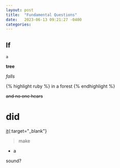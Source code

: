```yaml
---
layout: post
title:  "Fundamental Questions" 
date:   2023-06-13 09:21:27 -0400
categories:
---
```


## If

`a`

**tree**

_falls_

{% highlight ruby %}
in a forest
{% endhighlight %}

~~and no one hears~~

# did

[it](https://www.youtube.com/watch?v=dQw4w9WgXcQ){:target="_blank"}

>make

- a

sound?



